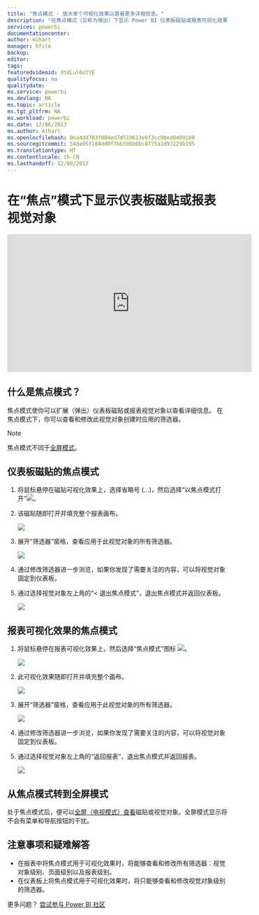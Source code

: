 ```yaml
---
title: "焦点模式 - 放大单个可视化效果以查看更多详细信息。"
description: "在焦点模式（又称为弹出）下显示 Power BI 仪表板磁贴或报表可视化效果的文档。"
services: powerbi
documentationcenter: 
author: mihart
manager: kfile
backup: 
editor: 
tags: 
featuredvideoid: dtdLul6otYE
qualityfocus: no
qualitydate: 
ms.service: powerbi
ms.devlang: NA
ms.topic: article
ms.tgt_pltfrm: NA
ms.workload: powerbi
ms.date: 12/06/2017
ms.author: mihart
ms.openlocfilehash: 0ea4dd703f804ed7d519613e6f3cc98ed0409188
ms.sourcegitcommit: 54da95f184dd0f7bb59bb0bc8775a1d93129b195
ms.translationtype: HT
ms.contentlocale: zh-CN
ms.lasthandoff: 12/08/2017
---
```

# <a name="display-a-dashboard-tile-or-report-visual-in-focus-mode"></a>在“焦点”模式下显示仪表板磁贴或报表视觉对象
<iframe width="560" height="315" src="https://www.youtube.com/embed/dtdLul6otYE" frameborder="0" allowfullscreen></iframe>


## <a name="what-is-focus-mode"></a>什么是焦点模式？
焦点模式使你可以扩展（弹出）仪表板磁贴或报表视觉对象以查看详细信息。  在焦点模式下，你可以查看和修改此视觉对象创建时应用的筛选器。  

> [!NOTE]
> 焦点模式不同于[全屏模式](service-fullscreen-mode.md)。
> 
## <a name="focus-mode-for-dashboard-tiles"></a>仪表板磁贴的焦点模式
1. 将鼠标悬停在磁贴可视化效果上，选择省略号 (...)，然后选择“以焦点模式打开”![](media/service-focus-mode/power-bi-dashboard-focus-mode.png)。  
   
2. 该磁贴随即打开并填充整个报表画布。 

   ![](media/service-focus-mode/power-bi-tile-focus.png)

3. 展开“筛选器”窗格，查看应用于此视觉对象的所有筛选器。
   
   ![](media/service-focus-mode/power-bi-focus-filters.png)

4. 通过修改筛选器进一步浏览，如果你发现了需要关注的内容，可以将视觉对象固定到仪表板。

5. 通过选择视觉对象左上角的“< 退出焦点模式”，退出焦点模式并返回仪表板。
   
    ![](media/service-focus-mode/power-bi-tile-exit-focus.png)    


## <a name="focus-mode-for-report-visualizations"></a>报表可视化效果的焦点模式

1. 将鼠标悬停在报表可视化效果上，然后选择“焦点模式”图标 ![](media/service-focus-mode/pbi_popout.jpg)。  
   
   ![](media/service-focus-mode/power-bi-hover-focus.png)
2. 此可视化效果随即打开并填充整个画布。 

   
   ![](media/service-focus-mode/power-bi-display-focus-newer2.png)
3. 展开“筛选器”窗格，查看应用于此视觉对象的所有筛选器。
   
   ![](media/service-focus-mode/power-bi-display-focus-filters.png)
4. 通过修改筛选器进一步浏览，如果你发现了需要关注的内容，可以将视觉对象固定到仪表板。   
5. 通过选择视觉对象左上角的“返回报表”，退出焦点模式并返回报表。 
   
    ![](media/service-focus-mode/power-bi-exit-focus-report.png)  

## <a name="go-from-focus-mode-to-full-screen-mode"></a>从焦点模式转到全屏模式
处于焦点模式后，便可以[全屏（电视模式）查看](service-fullscreen-mode.md)磁贴或视觉对象。全屏模式显示将不会有菜单和导航按钮的干扰。

## <a name="considerations-and-troubleshooting"></a>注意事项和疑难解答
* 在报表中将焦点模式用于可视化效果时，将能够查看和修改所有筛选器：视觉对象级别、页面级别以及报表级别。    
* 在仪表板上将焦点模式用于可视化效果时，将只能够查看和修改视觉对象级别的筛选器。

更多问题？ [尝试参与 Power BI 社区](http://community.powerbi.com/)

